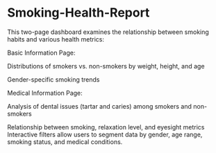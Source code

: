 # Smoking-Health-Report
 This two-page dashboard examines the relationship between smoking habits and various health metrics:

Basic Information Page:

Distributions of smokers vs. non-smokers by weight, height, and age

Gender-specific smoking trends

Medical Information Page:

Analysis of dental issues (tartar and caries) among smokers and non-smokers

Relationship between smoking, relaxation level, and eyesight metrics
Interactive filters allow users to segment data by gender, age range, smoking status, and medical conditions.

